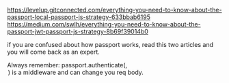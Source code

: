 https://levelup.gitconnected.com/everything-you-need-to-know-about-the-passport-local-passport-js-strategy-633bbab6195
https://medium.com/swlh/everything-you-need-to-know-about-the-passport-jwt-passport-js-strategy-8b69f39014b0

if you are confused about how passport works, read this two articles and you will come back as an expert.

Always remember: passport.authenticate(<strategy>, <option hash>) is a middleware and can change you req body.

